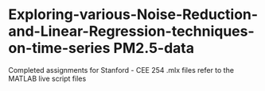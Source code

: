# Exploring-various-Noise-Reduction-and-Linear-Regression-techniques-on-time-series PM2.5-data
Completed assignments for Stanford - CEE 254
.mlx files refer to the MATLAB live script files
